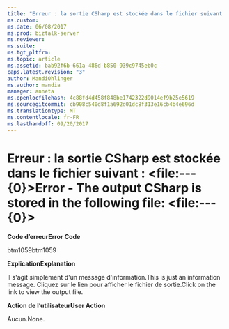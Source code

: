 ```yaml
---
title: "Erreur : la sortie CSharp est stockée dans le fichier suivant : &lt;file:---{0}&gt; | Documents Microsoft"
ms.custom: 
ms.date: 06/08/2017
ms.prod: biztalk-server
ms.reviewer: 
ms.suite: 
ms.tgt_pltfrm: 
ms.topic: article
ms.assetid: bab92f6b-661a-486d-b850-939c9745eb0c
caps.latest.revision: "3"
author: MandiOhlinger
ms.author: mandia
manager: anneta
ms.openlocfilehash: 4c88fd4d458f848be1742322d9014ef9b25e5619
ms.sourcegitcommit: cb908c540d8f1a692d01dc8f313e16cb4b4e696d
ms.translationtype: MT
ms.contentlocale: fr-FR
ms.lasthandoff: 09/20/2017
---
```

# <a name="error---the-output-csharp-is-stored-in-the-following-file-ltfile---0gt"></a><span data-ttu-id="39823-102">Erreur : la sortie CSharp est stockée dans le fichier suivant : &lt;file:---{0}&gt;</span><span class="sxs-lookup"><span data-stu-id="39823-102">Error - The output CSharp is stored in the following file: &lt;file:---{0}&gt;</span></span>
<span data-ttu-id="39823-103">**Code d’erreur**</span><span class="sxs-lookup"><span data-stu-id="39823-103">**Error Code**</span></span>  
  
 <span data-ttu-id="39823-104">btm1059</span><span class="sxs-lookup"><span data-stu-id="39823-104">btm1059</span></span>  
  
 <span data-ttu-id="39823-105">**Explication**</span><span class="sxs-lookup"><span data-stu-id="39823-105">**Explanation**</span></span>  
  
 <span data-ttu-id="39823-106">Il s'agit simplement d'un message d'information.</span><span class="sxs-lookup"><span data-stu-id="39823-106">This is just an information message.</span></span> <span data-ttu-id="39823-107">Cliquez sur le lien pour afficher le fichier de sortie.</span><span class="sxs-lookup"><span data-stu-id="39823-107">Click on the link to view the output file.</span></span>  
  
 <span data-ttu-id="39823-108">**Action de l’utilisateur**</span><span class="sxs-lookup"><span data-stu-id="39823-108">**User Action**</span></span>  
  
 <span data-ttu-id="39823-109">Aucun.</span><span class="sxs-lookup"><span data-stu-id="39823-109">None.</span></span>
